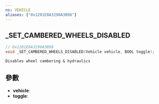```yaml
---
ns: VEHICLE
aliases: ["0x1201E8A3290A3B98"]
---
```

## _SET_CAMBERED_WHEELS_DISABLED

```c
// 0x1201E8A3290A3B98
void _SET_CAMBERED_WHEELS_DISABLED(Vehicle vehicle, BOOL toggle);
```

```
Disables wheel cambering & hydraulics
```

## 參數
* **vehicle**: 
* **toggle**: 

